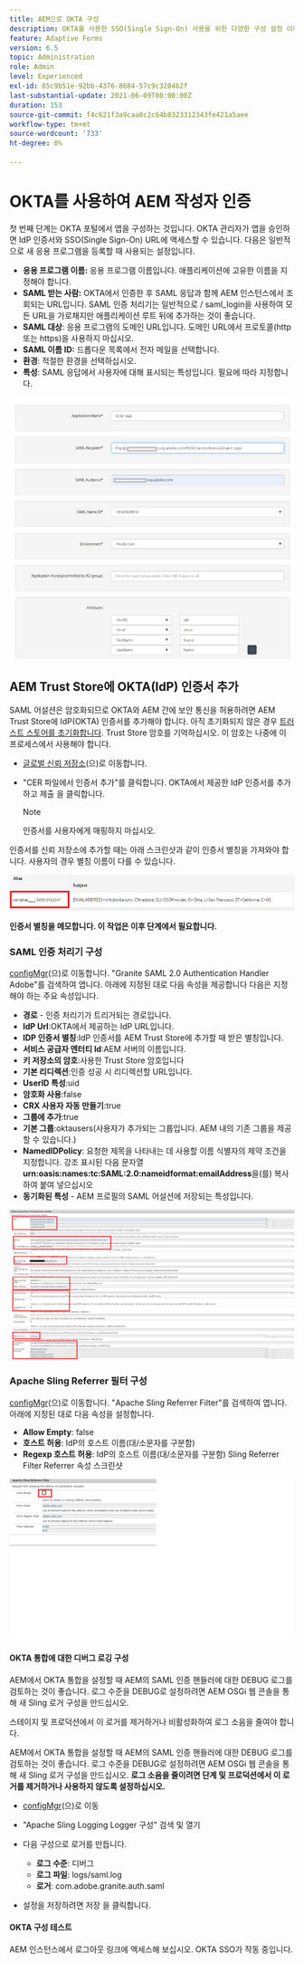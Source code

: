 ```yaml
---
title: AEM으로 OKTA 구성
description: OKTA를 사용한 SSO(Single Sign-On) 사용을 위한 다양한 구성 설정 이해
feature: Adaptive Forms
version: 6.5
topic: Administration
role: Admin
level: Experienced
exl-id: 85c9b51e-92bb-4376-8684-57c9c3204b2f
last-substantial-update: 2021-06-09T00:00:00Z
duration: 153
source-git-commit: f4c621f3a9caa8c2c64b8323312343fe421a5aee
workflow-type: tm+mt
source-wordcount: '733'
ht-degree: 0%

---
```


# OKTA를 사용하여 AEM 작성자 인증

첫 번째 단계는 OKTA 포털에서 앱을 구성하는 것입니다. OKTA 관리자가 앱을 승인하면 IdP 인증서와 SSO(Single Sign-On) URL에 액세스할 수 있습니다. 다음은 일반적으로 새 응용 프로그램을 등록할 때 사용되는 설정입니다.

* **응용 프로그램 이름:** 응용 프로그램 이름입니다. 애플리케이션에 고유한 이름을 지정해야 합니다.
* **SAML 받는 사람:** OKTA에서 인증한 후 SAML 응답과 함께 AEM 인스턴스에서 조회되는 URL입니다. SAML 인증 처리기는 일반적으로 / saml_login을 사용하여 모든 URL을 가로채지만 애플리케이션 루트 뒤에 추가하는 것이 좋습니다.
* **SAML 대상**: 응용 프로그램의 도메인 URL입니다. 도메인 URL에서 프로토콜(http 또는 https)을 사용하지 마십시오.
* **SAML 이름 ID:** 드롭다운 목록에서 전자 메일을 선택합니다.
* **환경**: 적절한 환경을 선택하십시오.
* **특성**: SAML 응답에서 사용자에 대해 표시되는 특성입니다. 필요에 따라 지정합니다.


![okta-application](assets/okta-app-settings-blurred.PNG)


## AEM Trust Store에 OKTA(IdP) 인증서 추가

SAML 어설션은 암호화되므로 OKTA와 AEM 간에 보안 통신을 허용하려면 AEM Trust Store에 IdP(OKTA) 인증서를 추가해야 합니다.
아직 초기화되지 않은 경우 [트러스트 스토어를 초기화합니다](http://localhost:4502/libs/granite/security/content/truststore.html).
Trust Store 암호를 기억하십시오. 이 암호는 나중에 이 프로세스에서 사용해야 합니다.

* [글로벌 신뢰 저장소](http://localhost:4502/libs/granite/security/content/truststore.html)(으)로 이동합니다.
* &quot;CER 파일에서 인증서 추가&quot;를 클릭합니다. OKTA에서 제공한 IdP 인증서를 추가하고 제출 을 클릭합니다.

  >[!NOTE]
  >
  >인증서를 사용자에게 매핑하지 마십시오.

인증서를 신뢰 저장소에 추가할 때는 아래 스크린샷과 같이 인증서 별칭을 가져와야 합니다. 사용자의 경우 별칭 이름이 다를 수 있습니다.

![인증서 별칭](assets/cert-alias.PNG)

**인증서 별칭을 메모합니다. 이 작업은 이후 단계에서 필요합니다.**

### SAML 인증 처리기 구성

[configMgr](http://localhost:4502/system/console/configMgr)(으)로 이동합니다.
&quot;Granite SAML 2.0 Authentication Handler Adobe&quot;를 검색하여 엽니다.
아래에 지정된 대로 다음 속성을 제공합니다
다음은 지정해야 하는 주요 속성입니다.

* **경로** - 인증 처리기가 트리거되는 경로입니다.
* **IdP Url**:OKTA에서 제공하는 IdP URL입니다.
* **IDP 인증서 별칭**:IdP 인증서를 AEM Trust Store에 추가할 때 받은 별칭입니다.
* **서비스 공급자 엔터티 Id**:AEM 서버의 이름입니다.
* **키 저장소의 암호**:사용한 Trust Store 암호입니다
* **기본 리디렉션**:인증 성공 시 리디렉션할 URL입니다.
* **UserID 특성**:uid
* **암호화 사용**:false
* **CRX 사용자 자동 만들기**:true
* **그룹에 추가**:true
* **기본 그룹**:oktausers(사용자가 추가되는 그룹입니다. AEM 내의 기존 그룹을 제공할 수 있습니다.)
* **NamedIDPolicy**: 요청한 제목을 나타내는 데 사용할 이름 식별자의 제약 조건을 지정합니다. 강조 표시된 다음 문자열 **urn:oasis:names:tc:SAML:2.0:nameidformat:emailAddress**&#x200B;을(를) 복사하여 붙여 넣으십시오
* **동기화된 특성** - AEM 프로필의 SAML 어설션에 저장되는 특성입니다.

![saml-authentication-handler](assets/saml-authentication-settings-blurred.PNG)

### Apache Sling Referrer 필터 구성

[configMgr](http://localhost:4502/system/console/configMgr)(으)로 이동합니다.
&quot;Apache Sling Referrer Filter&quot;를 검색하여 엽니다. 아래에 지정된 대로 다음 속성을 설정합니다.

* **Allow Empty**: false
* **호스트 허용**: IdP의 호스트 이름(대/소문자를 구분함)
* **Regexp 호스트 허용**: IdP의 호스트 이름(대/소문자를 구분함)
Sling Referrer Filter Referrer 속성 스크린샷

![referrer-filter](assets/okta-referrer.png)

#### OKTA 통합에 대한 디버그 로깅 구성

AEM에서 OKTA 통합을 설정할 때 AEM의 SAML 인증 핸들러에 대한 DEBUG 로그를 검토하는 것이 좋습니다. 로그 수준을 DEBUG로 설정하려면 AEM OSGi 웹 콘솔을 통해 새 Sling 로거 구성을 만드십시오.

스테이지 및 프로덕션에서 이 로거를 제거하거나 비활성화하여 로그 소음을 줄여야 합니다.

AEM에서 OKTA 통합을 설정할 때 AEM의 SAML 인증 핸들러에 대한 DEBUG 로그를 검토하는 것이 좋습니다. 로그 수준을 DEBUG로 설정하려면 AEM OSGi 웹 콘솔을 통해 새 Sling 로거 구성을 만드십시오.
**로그 소음을 줄이려면 단계 및 프로덕션에서 이 로거를 제거하거나 사용하지 않도록 설정하십시오.**
* [configMgr](http://localhost:4502/system/console/configMgr)(으)로 이동

* &quot;Apache Sling Logging Logger 구성&quot; 검색 및 열기
* 다음 구성으로 로거를 만듭니다.
   * **로그 수준**: 디버그
   * **로그 파일**: logs/saml.log
   * **로거**: com.adobe.granite.auth.saml
* 설정을 저장하려면 저장 을 클릭합니다.

#### OKTA 구성 테스트

AEM 인스턴스에서 로그아웃 링크에 액세스해 보십시오. OKTA SSO가 작동 중입니다.
